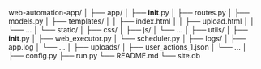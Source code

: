 web-automation-app/
│
├── app/
│   ├── __init__.py
│   ├── routes.py
│   ├── models.py
│   ├── templates/
│   │   ├── index.html
│   │   ├── upload.html
│   │   └── ...
│   └── static/
│       ├── css/
│       ├── js/
│       └── ...
│
├── utils/
│   ├── __init__.py
│   ├── web_executor.py
│   └── scheduler.py
│
├── logs/
│   ├── app.log
│   └── ...
│
├── uploads/
│   ├── user_actions_1.json
│   └── ...
│
├── config.py
├── run.py
└── README.md
└── site.db
